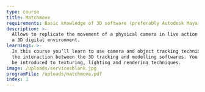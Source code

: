```yaml
---
type: course
title: Matchmove
requirements: Basic knowledge of 3D software (preferably Autodesk Maya)
description: >-
  Allows to replicate the movement of a physical camera in live action shots in
  a 3D digital environment.
learnings: >-
  In this course you’ll learn to use camera and object tracking techniques, and
  the interaction between the 3D tracking and modelling softwares. You’ll also
  be introduced to texturing, lighting and rendering techniques.
image: /uploads/servicesblank.jpg
programFile: /uploads/matchmove.pdf
index: 1
---
```


